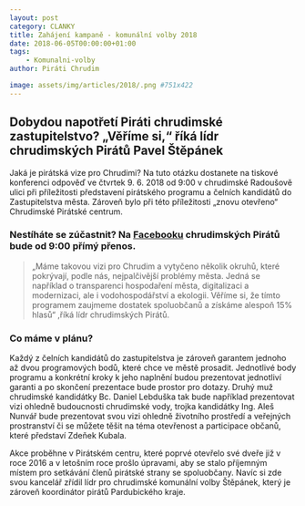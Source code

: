 ```yaml
---
layout: post
category: CLANKY
title: Zahájení kampaně - komunální volby 2018
date: 2018-06-05T00:00:00+01:00  
tags: 
    - Komunalni-volby
author: Piráti Chrudim

image: assets/img/articles/2018/.png #751x422
---
```


## Dobydou napotřetí Piráti chrudimské zastupitelstvo? „Věříme si,“ říká lídr chrudimských Pirátů Pavel Štěpánek

Jaká je pirátská vize pro Chrudimi? Na tuto otázku dostanete na tiskové konferenci odpověď ve čtvrtek 9. 6. 2018 od 9:00 v chrudimské Radoušově ulici při příležitosti představení pirátského programu a čelních kandidátů do Zastupitelstva města. Zároveň bylo při této příležitosti „znovu otevřeno“ Chrudimské Pirátské centrum.

### Nestíháte se zúčastnit? Na [Facebooku](https://www.facebook.com/CeskaPiratskaStranaChrudim/?ref=br_rs) chrudimských Pirátů bude od 9:00 přímý přenos. 

 >„Máme takovou vizi pro Chrudim a vytyčeno několik okruhů, které pokrývají, podle nás, nejpalčivější problémy města. Jedná se například o transparenci hospodaření města, digitalizaci a modernizaci, ale i vodohospodářství a ekologii. Věříme si, že tímto programem zaujmeme dostatek spoluobčanů a získáme alespoň 15% hlasů“ 
,říká lídr chrudimských Pirátů.

### Co máme v plánu?

Každý z čelních kandidátů do zastupitelstva je zároveň garantem jednoho až dvou programových bodů, které chce ve městě prosadit. Jednotlivé body programu a konkrétní kroky k jeho naplnění budou prezentovat jednotliví garanti a po skončení prezentace bude prostor pro dotazy. Druhý muž chrudimské kandidátky Bc. Daniel Lebduška tak bude například prezentovat vizi ohledně budoucnosti chrudimské vody, trojka kandidátky Ing. Aleš Nunvář bude prezentovat svou vizi ohledně životního prostředí a veřejných prostranství či se můžete těšit na téma otevřenost a participace občanů, které představí Zdeňek Kubala. 

Akce proběhne v Pirátském centru, které poprvé otevřelo své dveře již v roce 2016 a v letošním roce prošlo úpravami, aby se stalo příjemným místem pro setkávání členů pirátské strany se spoluobčany. Navíc si zde svou kancelář zřídil lídr pro chrudimské komunální volby Štěpánek, který je zároveň koordinátor pirátů Pardubického kraje.

